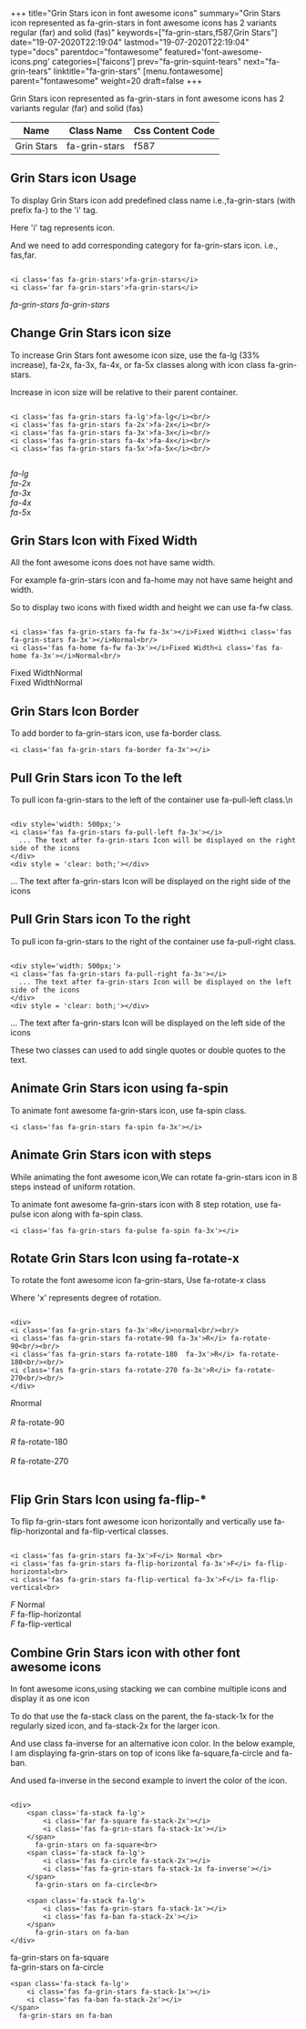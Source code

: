 +++
title="Grin Stars icon in font awesome icons"
summary="Grin Stars icon represented as fa-grin-stars in font awesome icons has 2 variants regular (far) and solid (fas)"
keywords=["fa-grin-stars,f587,Grin Stars"]
date="19-07-2020T22:19:04"
lastmod="19-07-2020T22:19:04"
type="docs"
parentdoc="fontawesome"
featured='font-awesome-icons.png'
categories=['faicons']
prev="fa-grin-squint-tears"
next="fa-grin-tears"
linktitle="fa-grin-stars"
[menu.fontawesome]
parent="fontawesome"
weight=20
draft=false
+++


Grin Stars icon represented as fa-grin-stars in font awesome icons has 2 variants regular (far) and solid (fas)

<div class='table-responsive'><table class='table'><thead><tr><th>Name</th><th>Class Name</th><th>Css Content Code</th></tr></thead><tbody><tr><td>Grin Stars</td><td>fa-grin-stars</td><td>f587</td></tr></tbody></table></div>



## Grin Stars icon Usage

To display Grin Stars icon add predefined class name i.e.,fa-grin-stars (with prefix fa-) to the 'i' tag.

Here 'i' tag represents icon.

And we need to add corresponding category for fa-grin-stars icon. i.e., fas,far.


```

<i class='fas fa-grin-stars'>fa-grin-stars</i>
<i class='far fa-grin-stars'>fa-grin-stars</i>
```

<i class='fas fa-grin-stars'>fa-grin-stars</i>
<i class='far fa-grin-stars'>fa-grin-stars</i>




## Change Grin Stars icon size
To increase Grin Stars font awesome icon size, use the fa-lg (33% increase), fa-2x, fa-3x, fa-4x, or fa-5x classes along with icon class fa-grin-stars.

Increase in icon size will be relative to their parent container. 

```

<i class='fas fa-grin-stars fa-lg'>fa-lg</i><br/>
<i class='fas fa-grin-stars fa-2x'>fa-2x</i><br/>
<i class='fas fa-grin-stars fa-3x'>fa-3x</i><br/>
<i class='fas fa-grin-stars fa-4x'>fa-4x</i><br/>
<i class='fas fa-grin-stars fa-5x'>fa-5x</i><br/>
            
```

<i class='fas fa-grin-stars fa-lg'>fa-lg</i><br/>
<i class='fas fa-grin-stars fa-2x'>fa-2x</i><br/>
<i class='fas fa-grin-stars fa-3x'>fa-3x</i><br/>
<i class='fas fa-grin-stars fa-4x'>fa-4x</i><br/>
<i class='fas fa-grin-stars fa-5x'>fa-5x</i><br/>
            



## Grin Stars Icon with Fixed Width 

All the font awesome icons does not have same width.

For example fa-grin-stars icon and fa-home may not have same height and width.

So to display two icons with fixed width and height we can use fa-fw class.


```

<i class='fas fa-grin-stars fa-fw fa-3x'></i>Fixed Width<i class='fas fa-grin-stars fa-3x'></i>Normal<br/>
<i class='fas fa-home fa-fw fa-3x'></i>Fixed Width<i class='fas fa-home fa-3x'></i>Normal<br/>
```

<i class='fas fa-grin-stars fa-fw fa-3x'></i>Fixed Width<i class='fas fa-grin-stars fa-3x'></i>Normal<br/>
<i class='fas fa-home fa-fw fa-3x'></i>Fixed Width<i class='fas fa-home fa-3x'></i>Normal<br/>



## Grin Stars Icon Border 

To add border to fa-grin-stars icon, use fa-border class.


```
<i class='fas fa-grin-stars fa-border fa-3x'></i>

```
<i class='fas fa-grin-stars fa-border fa-3x'></i>





## Pull Grin Stars icon To the left

To pull icon fa-grin-stars to the left of the container use fa-pull-left class.\n

```

<div style='width: 500px;'>
<i class='fas fa-grin-stars fa-pull-left fa-3x'></i>
  ... The text after fa-grin-stars Icon will be displayed on the right side of the icons
</div>
<div style = 'clear: both;'></div>
```

<div style='width: 500px;'>
<i class='fas fa-grin-stars fa-pull-left fa-3x'></i>
  ... The text after fa-grin-stars Icon will be displayed on the right side of the icons
</div>
<div style = 'clear: both;'></div>




## Pull Grin Stars icon To the right
To pull icon fa-grin-stars to the right of the container use fa-pull-right class.

```

<div style='width: 500px;'>
<i class='fas fa-grin-stars fa-pull-right fa-3x'></i>
  ... The text after fa-grin-stars Icon will be displayed on the left side of the icons
</div>
<div style = 'clear: both;'></div>
```

<div style='width: 500px;'>
<i class='fas fa-grin-stars fa-pull-right fa-3x'></i>
  ... The text after fa-grin-stars Icon will be displayed on the left side of the icons
</div>
<div style = 'clear: both;'></div>

These two classes can used to add single quotes or double quotes to the text.


## Animate Grin Stars icon using fa-spin
To animate font awesome fa-grin-stars icon, use fa-spin class.

```
<i class='fas fa-grin-stars fa-spin fa-3x'></i>
```
<i class='fas fa-grin-stars fa-spin fa-3x'></i>




## Animate Grin Stars icon with steps
While animating the font awesome icon,We can rotate fa-grin-stars icon in 8 steps instead of uniform rotation.

To animate font awesome fa-grin-stars icon with 8 step rotation, use fa-pulse icon along with fa-spin class.


```
<i class='fas fa-grin-stars fa-pulse fa-spin fa-3x'></i>

```
<i class='fas fa-grin-stars fa-pulse fa-spin fa-3x'></i>





## Rotate Grin Stars Icon using fa-rotate-x
To rotate the font awesome icon fa-grin-stars, Use fa-rotate-x class

Where 'x' represents degree of rotation.


```

<div>
<i class='fas fa-grin-stars fa-3x'>R</i>normal<br/><br/>
<i class='fas fa-grin-stars fa-rotate-90 fa-3x'>R</i> fa-rotate-90<br/><br/> 
<i class='fas fa-grin-stars fa-rotate-180  fa-3x'>R</i> fa-rotate-180<br/><br/> 
<i class='fas fa-grin-stars fa-rotate-270 fa-3x'>R</i> fa-rotate-270<br/><br/>
</div>
```

<div>
<i class='fas fa-grin-stars fa-3x'>R</i>normal<br/><br/>
<i class='fas fa-grin-stars fa-rotate-90 fa-3x'>R</i> fa-rotate-90<br/><br/> 
<i class='fas fa-grin-stars fa-rotate-180  fa-3x'>R</i> fa-rotate-180<br/><br/> 
<i class='fas fa-grin-stars fa-rotate-270 fa-3x'>R</i> fa-rotate-270<br/><br/>
</div>




## Flip Grin Stars Icon using fa-flip-*
To flip fa-grin-stars font awesome icon horizontally and vertically use fa-flip-horizontal and fa-flip-vertical classes. 

```

<i class='fas fa-grin-stars fa-3x'>F</i> Normal <br>
<i class='fas fa-grin-stars fa-flip-horizontal fa-3x'>F</i> fa-flip-horizontal<br>
<i class='fas fa-grin-stars fa-flip-vertical fa-3x'>F</i> fa-flip-vertical<br>
```

<i class='fas fa-grin-stars fa-3x'>F</i> Normal <br>
<i class='fas fa-grin-stars fa-flip-horizontal fa-3x'>F</i> fa-flip-horizontal<br>
<i class='fas fa-grin-stars fa-flip-vertical fa-3x'>F</i> fa-flip-vertical<br>




## Combine Grin Stars icon with other font awesome icons
In font awesome icons,using stacking we can combine multiple icons and display it as one icon 

To do that use the fa-stack class on the parent, the fa-stack-1x for the regularly sized icon, and fa-stack-2x for the larger icon.

And use class fa-inverse for an alternative icon color. 
In the below example, I am displaying fa-grin-stars on top of icons like fa-square,fa-circle and fa-ban.

And used fa-inverse in the second example to invert the color of the icon.

```

<div>
    <span class='fa-stack fa-lg'>
        <i class='far fa-square fa-stack-2x'></i>
        <i class='fas fa-grin-stars fa-stack-1x'></i>
    </span>
      fa-grin-stars on fa-square<br>
    <span class='fa-stack fa-lg'>
        <i class='fas fa-circle fa-stack-2x'></i>
        <i class='fas fa-grin-stars fa-stack-1x fa-inverse'></i>
    </span>
      fa-grin-stars on fa-circle<br>

    <span class='fa-stack fa-lg'>
        <i class='fas fa-grin-stars fa-stack-1x'></i>
        <i class='fas fa-ban fa-stack-2x'></i>
    </span>
      fa-grin-stars on fa-ban
</div>
```

<div>
    <span class='fa-stack fa-lg'>
        <i class='far fa-square fa-stack-2x'></i>
        <i class='fas fa-grin-stars fa-stack-1x'></i>
    </span>
      fa-grin-stars on fa-square<br>
    <span class='fa-stack fa-lg'>
        <i class='fas fa-circle fa-stack-2x'></i>
        <i class='fas fa-grin-stars fa-stack-1x fa-inverse'></i>
    </span>
      fa-grin-stars on fa-circle<br>

    <span class='fa-stack fa-lg'>
        <i class='fas fa-grin-stars fa-stack-1x'></i>
        <i class='fas fa-ban fa-stack-2x'></i>
    </span>
      fa-grin-stars on fa-ban
</div>






